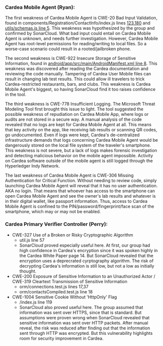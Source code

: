 
### Cardea Mobile Agent (Ryan):
The first weakness of Cardea Mobile Agent is CWE-20 Bad Input Validation, found in components/Registration/ContactInfo/index.js lines [123](https://sonarcloud.io/project/security_hotspots?id=redge9987_cardea-mobile-agent&hotspots=AYwTj7HNrAR3_H4WBxcK),[180](https://sonarcloud.io/project/security_hotspots?id=redge9987_cardea-mobile-agent&hotspots=AYwTj7HNrAR3_H4WBxcS) and [utils/schemas.js line 5](https://sonarcloud.io/project/security_hotspots?id=redge9987_cardea-mobile-agent&hotspots=AYwTj7K4rAR3_H4WBxhu). This weakness was hypothesized by the group and confirmed by SonarCloud. What bad input could entail on Cardea Mobile Agent is unknown, and needs further investigation. However, Cardea Mobile Agent has root-level permissions for reading/writing to local files. So a worse-case scenario could result in a rooted/jailbroken phone. 

The second weakness is CWE-922 Insecure Storage of Sensitive Information, found in [android/app/src/main/AndroidManifest.xml line 8](https://sonarcloud.io/project/security_hotspots?id=redge9987_cardea-mobile-agent&hotspots=AYwTj7LArAR3_H4WBxhz). This weakness was discovered after reading the Cardea documentation and reviewing the code manually. Tampering of Cardea User Mobile files can result in changing lab test results. This could allow ill travelers to trick Cardea-restricted restaurants, bars, and clubs. This weakness is Cardea Mobile Agent's biggest, so having SonarCloud find it too raises confidence in the tool. 

The third weakness is CWE-778 Insufficient Logging. The Microsoft Threat Modeling Tool first brought this issue to light. The tool suggested the possible weakness of repudiation on Cardea Mobile App, where logs or audits are not stored in a secure way. A manual analysis of the code revealed that no logs are kept for Cardea Mobile Agent at all. This means that key activity on the app, like receiving lab results or scanning QR codes, go undocumented. Even if logs were kept, Cardea's de-centralized infrastructure demands that logs concerning Cardea Mobile Agent would be dangerously stored on the local file system of the traveler's smartphone. This weakness is not severe, but a lack of logs makes forensic investigation and detecting malicious behavior on the mobile agent impossible. Activity on Cardea software outside of the mobile agent is still logged through the Hyperledger Indy Network. 

The last weakness of Cardea Mobile Agent is CWE-306 Missing Authentication for Critical Function. Without needing to review code, simply launching Cardea Mobile Agent will reveal that it has no user authentication. AKA no login. That means that whoever has access to the smartphone can open Cardea Mobile Agent and see the owner's lab results and whatever is in their digital wallet, like passport information. Thus, access to Cardea Mobile Agent is confined to the PIN/password/fingerprint/face scan of the smartphone, which may or may not be enabled. 


### Cardea Primary Verifier Controller (Perry):
* CWE-327 Use of a Broken or Risky Cryptographic Algorithm
    * util.js line 57
    * SonarCloud proved especially useful here. At first, our group had high confidence in Cardea's encryption since it was spoken highly in the Cardea White Paper page 14. But SonarCloud revealed that the encryption uses a deprecrated cyrptography algorithm. The risk of decrypting Cardea's information is still low, but not a low as initially thought. 
* CWE-200 Exposure of Sensitive Information to an Unauthorized Actor / CWE-319 Cleartext Transmission of Sensitive Information
    * orm/connections.test.js lines 17,37
    * orm/contactsCompiled.test.js line 18
* CWE-1004 Sensitive Cookie Without 'HttpOnly' Flag
    * /index.js line 119
    * SonarCloud also proved useful here. The group assumed that information was sent over HTTPS, since that is standard. But assumptions were proven wrong when SonarCloud revealed that sensitive information was sent over HTTP packets. After manual reveal, the risk was reduced after finding out that the information sent through HTTP was encrypted. But this vulnerability highlights room for security improvement in Cardea. 
